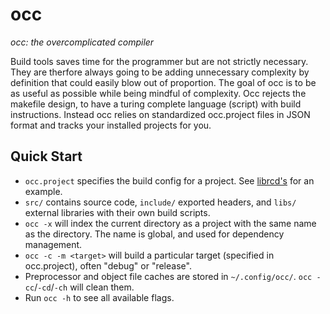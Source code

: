 # occ
*occ: the overcomplicated compiler*

Build tools saves time for the programmer but are not strictly necessary.
They are therfore always going to be adding unnecessary complexity by
definition that could easily blow out of proportion. The goal of occ is to
be as useful as possible while being mindful of complexity. Occ rejects the
makefile design, to have a turing complete language (script) with build
instructions. Instead occ relies on standardized occ.project files in JSON
format and tracks your installed projects for you.

## Quick Start

- `occ.project` specifies the build config for a project. See [librcd's](https://github.com/jumpstarter-io/librcd/blob/master/occ.project) for an example.
- `src/` contains source code, `include/` exported headers, and `libs/` external libraries with their own build scripts.
- `occ -x` will index the current directory as a project with the same name as the directory. The name is global, and used for dependency management.
- `occ -c -m <target>` will build a particular target (specified in occ.project), often "debug" or "release".
- Preprocessor and object file caches are stored in `~/.config/occ/`. `occ -cc`/`-cd`/`-ch` will clean them.
- Run `occ -h` to see all available flags.
